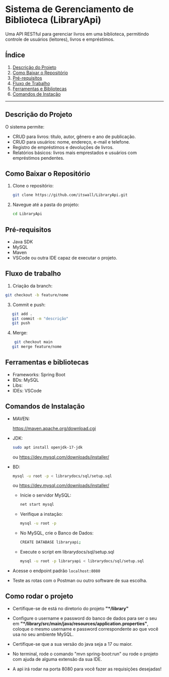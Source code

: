 # Sistema de Gerenciamento de Biblioteca (LibraryApi)

Uma API RESTful para gerenciar livros em uma biblioteca, permitindo controle de usuários (leitores), livros e empréstimos.

## Índice
1. [Descrição do Projeto](#descrição-do-projeto)
2. [Como Baixar o Repositório](#como-baixar-o-repositório)
3. [Pré-requisitos](#pré-requisitos)
4. [Fluxo de Trabalho](#fluxo-de-trabalho)
5. [Ferramentas e Bibliotecas](#ferramentas-e-bibliotecas)
6. [Comandos de Instação](#comandos-de-instalação)

---

## Descrição do Projeto

O sistema permite:
- CRUD para livros: título, autor, gênero e ano de publicação.
- CRUD para usuários: nome, endereço, e-mail e telefone.
- Registro de empréstimos e devoluções de livros.
- Relatórios básicos: livros mais emprestados e usuários com empréstimos pendentes.

## Como Baixar o Repositório

1. Clone o repositório:
   ```bash
   git clone https://github.com/itswall/LibraryApi.git
   ```
2. Navegue até a pasta do projeto:
   ```bash
   cd LibraryApi
   ```

## Pré-requisitos
- Java SDK
- MySQL
- Maven
- VSCode ou outra IDE capaz de executar o projeto.  


## Fluxo de trabalho
1. Criação da branch:  
  ```bash
git checkout -b feature/nome
```

3. Commit e push:
```bash
   git add .
   git commit -m "descrição"
   git push
```

4. Merge:
```bash
    git checkout main
   git merge feature/nome
```

## Ferramentas e bibliotecas
- Frameworks: Spring Boot
- BDs: MySQL
- Libs: 
- IDEs: VSCode

## Comandos de Instalação
- MAVEN:

    https://maven.apache.org/download.cgi

- JDK:  
  ```bash  
  sudo apt install openjdk-17-jdk
  ```  
  ou https://dev.mysql.com/downloads/installer/  
- BD:  
  ```bash  
  mysql -u root -p < librarydocs/sql/setup.sql
  ``` 
  ou https://dev.mysql.com/downloads/installer/
    - Inicie o servidor MySQL:  
      ```bash
      net start mysql
      ```   
    - Verifique a instação:  
      ```bash
      mysql -u root -p
      ```  
    - No MySQL, crie o Banco de Dados:  
      ```bash
      CREATE DATABASE libraryapi;
      ```  
    - Execute o script em librarydocs/sql/setup.sql
      ```bash
      mysql -u root -p libraryapi < librarydocs/sql/setup.sql
      ```


 - Acesse o endpoint padrão ```localhost:8080```
 - Teste as rotas com o Postman ou outro software de sua escolha.

## Como rodar o projeto
- Certifique-se de está no diretorio do projeto  **"*/library"** 

- Configure o username e password do banco de dados para ser o seu em **"*/library/src/main/java/resources/application.properties"**, coloque o mesmo username e password correspondente ao que você usa no seu ambiente MySQL. 

- Certifique-se que a sua versão do java seja a 17 ou maior. 


- No terminal, rode o comando "mvn spring-boot:run" ou rode o projeto com ajuda de alguma extensão da sua IDE. 

- A api irá rodar na porta 8080 para você fazer as requisições desejadas!


